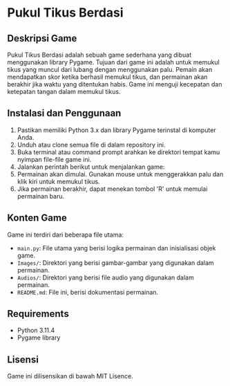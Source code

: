 # Pukul Tikus Berdasi

## Deskripsi Game
Pukul Tikus Berdasi adalah sebuah game sederhana yang dibuat menggunakan library Pygame. Tujuan dari game ini adalah untuk memukul tikus yang muncul dari lubang dengan menggunakan palu. Pemain akan mendapatkan skor ketika berhasil memukul tikus, dan permainan akan berakhir jika waktu yang ditentukan habis. Game ini menguji kecepatan dan ketepatan tangan dalam memukul tikus.

## Instalasi dan Penggunaan
1. Pastikan memiliki Python 3.x dan library Pygame terinstal di komputer Anda.
2. Unduh atau clone semua file di dalam repository ini.
3. Buka terminal atau command prompt arahkan ke direktori tempat kamu nyimpan file-file game ini.
4. Jalankan perintah berikut untuk menjalankan game:
5. Permainan akan dimulai. Gunakan mouse untuk menggerakkan palu dan klik kiri untuk memukul tikus.
6. Jika permainan berakhir, dapat menekan tombol 'R' untuk memulai permainan baru.

## Konten Game
Game ini terdiri dari beberapa file utama:
- `main.py`: File utama yang berisi logika permainan dan inisialisasi objek game.
- `Images/`: Direktori yang berisi gambar-gambar yang digunakan dalam permainan.
- `Audios/`: Direktori yang berisi file audio yang digunakan dalam permainan.
- `README.md`: File ini, berisi dokumentasi permainan.

## Requirements
- Python 3.11.4
- Pygame library

## Lisensi
Game ini dilisensikan di bawah MIT Lisence.
